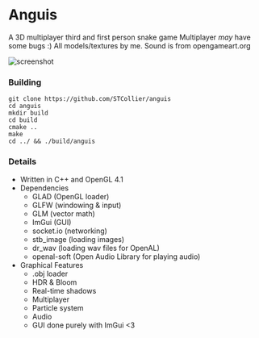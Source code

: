# Anguis

A 3D multiplayer third and first person snake game
Multiplayer *may* have some bugs :)
All models/textures by me. Sound is from opengameart.org

![screenshot](screenshot.png)
<br>

### Building
```
git clone https://github.com/STCollier/anguis
cd anguis
mkdir build
cd build
cmake ..
make
cd ../ && ./build/anguis
```

### Details
- Written in C++ and OpenGL 4.1
- Dependencies
    - GLAD (OpenGL loader)
    - GLFW (windowing & input)
    - GLM  (vector math)
    - ImGui (GUI)
    - socket.io (networking)
    - stb_image (loading images)
    - dr_wav (loading wav files for OpenAL)
    - openal-soft (Open Audio Library for playing audio)
- Graphical Features
    - .obj loader
    - HDR & Bloom
    - Real-time shadows
    - Multiplayer
    - Particle system
    - Audio
    - GUI done purely with ImGui <3